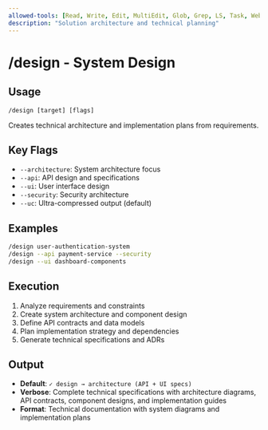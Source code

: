 ```yaml
---
allowed-tools: [Read, Write, Edit, MultiEdit, Glob, Grep, LS, Task, WebFetch, WebSearch]
description: "Solution architecture and technical planning"
---
```


# /design - System Design

## Usage
```
/design [target] [flags]
```

Creates technical architecture and implementation plans from requirements.

## Key Flags
- `--architecture`: System architecture focus
- `--api`: API design and specifications
- `--ui`: User interface design
- `--security`: Security architecture
- `--uc`: Ultra-compressed output (default)

## Examples
```bash
/design user-authentication-system
/design --api payment-service --security
/design --ui dashboard-components
```

## Execution
1. Analyze requirements and constraints
2. Create system architecture and component design
3. Define API contracts and data models
4. Plan implementation strategy and dependencies
5. Generate technical specifications and ADRs

## Output
- **Default**: `✓ design → architecture (API + UI specs)`
- **Verbose**: Complete technical specifications with architecture diagrams, API contracts, component designs, and implementation guides
- **Format**: Technical documentation with system diagrams and implementation plans